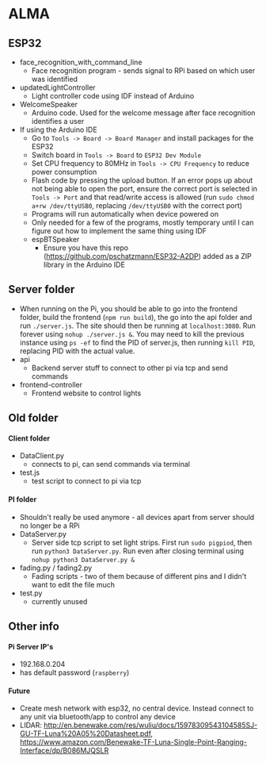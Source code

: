 # ALMA

## ESP32
  * face_recognition_with_command_line
    * Face recognition program - sends signal to RPi based on which user was identified
  * updatedLightController
    * Light controller code using IDF instead of Arduino
  * WelcomeSpeaker
    * Arduino code. Used for the welcome message after face recognition identifies a user
  * If using the Arduino IDE
    * Go to `Tools -> Board -> Board Manager` and install packages for the ESP32
    * Switch board in `Tools -> Board` to `ESP32 Dev Module`
    * Set CPU frequency to 80MHz in `Tools -> CPU Frequency` to reduce power consumption
    * Flash code by pressing the upload button. If an error pops up about not being able to open the port, ensure the correct port is selected in `Tools -> Port` and that read/write access is allowed (run `sudo chmod a+rw /dev/ttyUSB0`, replacing `/dev/ttyUSB0` with the correct port)
    * Programs will run automatically when device powered on
    * Only needed for a few of the programs, mostly temporary until I can figure out how to implement the same thing using IDF
    * espBTSpeaker
      * Ensure you have this repo (https://github.com/pschatzmann/ESP32-A2DP) added as a ZIP library in the Arduino IDE

## Server folder
  * When running on the Pi, you should be able to go into the frontend folder, build the frontend (`npm run build`), the go into the api folder and run `./server.js`. The site should then be running at `localhost:3080`. Run forever using `nohup ./server.js &`. You may need to kill the previous instance using `ps -ef` to find the PID of server.js, then running `kill PID`, replacing PID with the actual value.
  * api
    * Backend server stuff to connect to other pi via tcp and send commands
  * frontend-controller
    * Frontend website to control lights

## Old folder
#### Client folder
  * DataClient.py
    * connects to pi, can send commands via terminal
  * test.js
    * test script to connect to pi via tcp

#### PI folder
  * Shouldn't really be used anymore - all devices apart from server should no longer be a RPi
  * DataServer.py
    * Server side tcp script to set light strips. First run `sudo pigpiod`, then run `python3 DataServer.py`. Run even after closing terminal using `nohup python3 DataServer.py &`
  * fading.py / fading2.py
    * Fading scripts - two of them because of different pins and I didn't want to edit the file much
  * test.py
    * currently unused

## Other info
#### Pi Server IP's
  * 192.168.0.204
  * has default password (`raspberry`)

#### Future
* Create mesh network with esp32, no central device. Instead connect to any unit via bluetooth/app to control any device
* LIDAR: http://en.benewake.com/res/wuliu/docs/15978309543104585SJ-GU-TF-Luna%20A05%20Datasheet.pdf, https://www.amazon.com/Benewake-TF-Luna-Single-Point-Ranging-Interface/dp/B086MJQSLR
